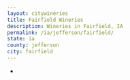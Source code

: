 ```yaml
---
layout: citywineries
title: Fairfield Wineries
description: Wineries in Fairfield, IA
permalink: /ia/jefferson/fairfield/
state: ia
county: jefferson
city: fairfield
---
```

-
